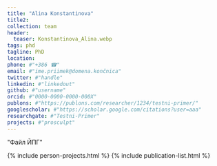 ```yaml
---
title: "Alina Konstantinova"
title2: 
collection: team
header:
  teaser: Konstantinova_Alina.webp 
tags: phd
tagline: PhD
location: 
phone: #"+386 ☎"
email: #"ime.priimek@domena.končnica"
twitter: #"handle"
linkedin: #"linkedout"
github: #"username"
orcid: #"0000-0000-0000-000X"
publons: #"https://publons.com/researcher/1234/testni-primer/"
googlescholar: #"https://scholar.google.com/citations?user=aaa"
researchgate: #"Testni-Primer"
projects: #"prosculpt"
---
```


"Файл ЙПГ"

{% include person-projects.html %}
{% include publication-list.html %}